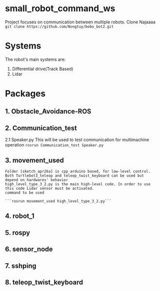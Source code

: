 # small_robot_command_ws
Project focuses on communication between multiple robots.
Clone Najaaaa
```git clone https://github.com/Nongtuy/bobo_bot2.git```
# Systems
The robot's main systems are:
1. Differential drive(Track Based)
2. Lidar
# Packages
## 1. Obstacle_Avoidance-ROS
## 2. Communication_test
 2.1 Speaker.py This will be used to test communication for multimachine operation
 ```rosrun Communication_test Speaker.py```
## 3. movement_used
    Folder [sketch_apr26a] is cpp arduino based, for low-level control.
    Both Turtlebot3_teleop and teleop_twist_keyboard can be used but   depend on hardwares' behavior
    high_level_type_3_2.py is the main high-level code. In order to use this code Lidar sensor must be activated.
    command to be used
    
    ```rosrun movement_used high_level_type_3_2.py``` 
## 4. robot_1
## 5. rospy
## 6. sensor_node
## 7. sshping
## 8. teleop_twist_keyboard
